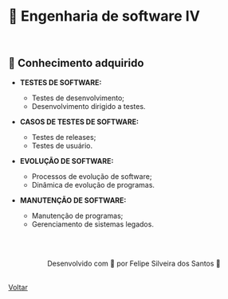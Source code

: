<h1>💾 Engenharia de software IV</h1>

<br>

<h2> 🧠 Conhecimento adquirido </h2>

- **TESTES DE SOFTWARE:**
  - Testes de desenvolvimento;
  - Desenvolvimento dirigido a testes.

- **CASOS DE TESTES DE SOFTWARE:**
  - Testes de releases;
  - Testes de usuário.


- **EVOLUÇÃO DE SOFTWARE:**
  - Processos de evolução de software;
  - Dinâmica de evolução de programas.

- **MANUTENÇÃO DE SOFTWARE:**
  - Manutenção de programas;
  - Gerenciamento de sistemas legados.

<br><br>

<p align="center"> Desenvolvido com 💜 por Felipe Silveira dos Santos 👋 <p>
<br>
<a href="./README.md">Voltar</a>